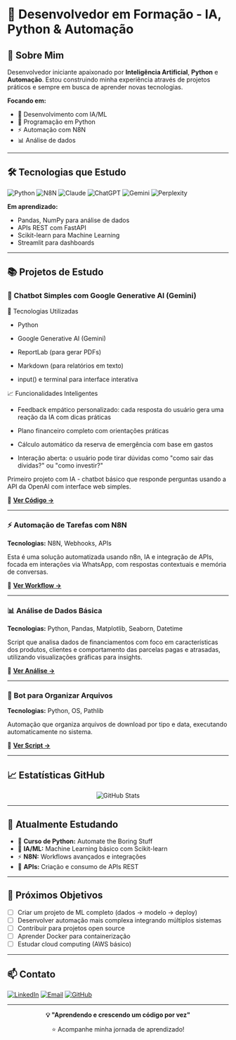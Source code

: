 # 🚀 Desenvolvedor em Formação - IA, Python & Automação

## 👋 Sobre Mim

Desenvolvedor iniciante apaixonado por **Inteligência Artificial**, **Python** e **Automação**. Estou construindo minha experiência através de projetos práticos e sempre em busca de aprender novas tecnologias.

**Focando em:**
- 🤖 Desenvolvimento com IA/ML
- 🐍 Programação em Python
- ⚡ Automação com N8N
- 📊 Análise de dados

---

## 🛠️ Tecnologias que Estudo

![Python](https://img.shields.io/badge/Python-3776AB?style=for-the-badge&logo=python&logoColor=white)
![N8N](https://img.shields.io/badge/n8n-EA4B71?style=for-the-badge&logo=n8n&logoColor=white)
![Claude](https://img.shields.io/badge/Claude-D97757?style=for-the-badge&logo=claude&logoColor=white)
![ChatGPT](https://img.shields.io/badge/Openai-412991?style=for-the-badge&logo=openai&logoColor=white)
![Gemini](https://img.shields.io/badge/Gemini-8E75B2?style=for-the-badge&logo=googlegemini&logoColor=white)
![Perplexity](https://img.shields.io/badge/Perplexity-1FB8CD?style=for-the-badge&logo=perplexity&logoColor=white)


**Em aprendizado:**
- Pandas, NumPy para análise de dados
- APIs REST com FastAPI
- Scikit-learn para Machine Learning
- Streamlit para dashboards

---

## 📚 Projetos de Estudo

### 🤖 Chatbot Simples com Google Generative AI (Gemini)
🧰 Tecnologias Utilizadas

- Python

- Google Generative AI (Gemini)

- ReportLab (para gerar PDFs)

- Markdown (para relatórios em texto)

- input() e terminal para interface interativa

📈 Funcionalidades Inteligentes

- Feedback empático personalizado: cada resposta do usuário gera uma reação da IA com dicas práticas

- Plano financeiro completo com orientações práticas

- Cálculo automático da reserva de emergência com base em gastos

- Interação aberta: o usuário pode tirar dúvidas como "como sair das dívidas?" ou "como investir?"

Primeiro projeto com IA - chatbot básico que responde perguntas usando a API da OpenAI com interface web simples.

📂 **[Ver Código →](https://github.com/Alexandro-Barboza-Lopes/Educ_Financ)**

---

### ⚡ Automação de Tarefas com N8N  
**Tecnologias:** N8N, Webhooks, APIs

Esta é uma solução automatizada usando n8n, IA e integração de APIs, focada em interações via WhatsApp, com respostas contextuais e memória de conversas.

📂 **[Ver Workflow →](https://github.com/Alexandro-Barboza-Lopes/Chat_whats)**

---

### 📊 Análise de Dados Básica
**Tecnologias:** Python, Pandas, Matplotlib, Seaborn, Datetime

Script que analisa dados de financiamentos com foco em características dos produtos, clientes e comportamento das parcelas pagas e atrasadas, utilizando visualizações gráficas para insights.

📂 **[Ver Análise →](https://github.com/seu-usuario/analise-vendas)**

---

### 🔄 Bot para Organizar Arquivos
**Tecnologias:** Python, OS, Pathlib

Automação que organiza arquivos de download por tipo e data, executando automaticamente no sistema.

📂 **[Ver Script →](https://github.com/seu-usuario/organizador-arquivos)**

---

## 📈 Estatísticas GitHub

<div align="center">
  
![GitHub Stats](https://github-readme-stats.vercel.app/api?username=Alexandro-Barboza-Lopes&show_icons=true&theme=dark&hide_border=true)

</div>

---

## 🎯 Atualmente Estudando

- 📖 **Curso de Python:** Automate the Boring Stuff
- 🤖 **IA/ML:** Machine Learning básico com Scikit-learn  
- ⚡ **N8N:** Workflows avançados e integrações
- 🔧 **APIs:** Criação e consumo de APIs REST

---

## 🚀 Próximos Objetivos

- [ ] Criar um projeto de ML completo (dados → modelo → deploy)
- [ ] Desenvolver automação mais complexa integrando múltiplos sistemas
- [ ] Contribuir para projetos open source
- [ ] Aprender Docker para containerização
- [ ] Estudar cloud computing (AWS básico)

---

## 📫 Contato

[![LinkedIn](https://img.shields.io/badge/LinkedIn-0077B5?style=for-the-badge&logo=linkedin&logoColor=white)](https://linkedin.com/in/alexandro-barboza-lopes-63b44737/)
[![Email](https://img.shields.io/badge/Email-D14836?style=for-the-badge&logo=gmail&logoColor=white)](mailto:alex75.lopes@icloud.com)
[![GitHub](https://img.shields.io/badge/GitHub-100000?style=for-the-badge&logo=github&logoColor=white)](https://github.com/Alexandro-Barboza-Lopes)

---

<div align="center">
  
**💡 "Aprendendo e crescendo um código por vez"**

⭐ Acompanhe minha jornada de aprendizado!

</div>

